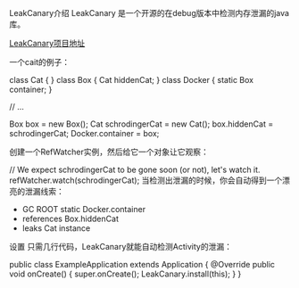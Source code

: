 LeakCanary介绍
LeakCanary 是一个开源的在debug版本中检测内存泄漏的java库。

[LeakCanary项目地址](https://github.com/square/leakcanary)

一个cait的例子：

class Cat {
}
class Box {
  Cat hiddenCat;
}
class Docker {
  static Box container;
}

// ...

Box box = new Box();
Cat schrodingerCat = new Cat();
box.hiddenCat = schrodingerCat;
Docker.container = box;

创建一个RefWatcher实例，然后给它一个对象让它观察：

// We expect schrodingerCat to be gone soon (or not), let's watch it.
refWatcher.watch(schrodingerCat);
当检测出泄漏的时候，你会自动得到一个漂亮的泄漏线索：

* GC ROOT static Docker.container
* references Box.hiddenCat
* leaks Cat instance


设置 只需几行代码，LeakCanary就能自动检测Activity的泄漏：

public class ExampleApplication extends Application {
  @Override public void onCreate() {
    super.onCreate();
    LeakCanary.install(this);
  }
}
